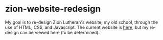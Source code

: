 # zion-website-redesign
My goal is to re-design Zion Lutheran's website, my old school, through
the use of HTML, CSS, and Javascript.
The current website is [here](https://www.zionsfschool.org/), but my
re-design can be viewed here (to be determined).